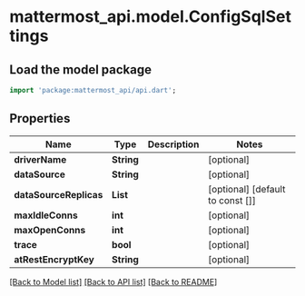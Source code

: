 # mattermost_api.model.ConfigSqlSettings

## Load the model package
```dart
import 'package:mattermost_api/api.dart';
```

## Properties
Name | Type | Description | Notes
------------ | ------------- | ------------- | -------------
**driverName** | **String** |  | [optional] 
**dataSource** | **String** |  | [optional] 
**dataSourceReplicas** | **List<String>** |  | [optional] [default to const []]
**maxIdleConns** | **int** |  | [optional] 
**maxOpenConns** | **int** |  | [optional] 
**trace** | **bool** |  | [optional] 
**atRestEncryptKey** | **String** |  | [optional] 

[[Back to Model list]](../README.md#documentation-for-models) [[Back to API list]](../README.md#documentation-for-api-endpoints) [[Back to README]](../README.md)


